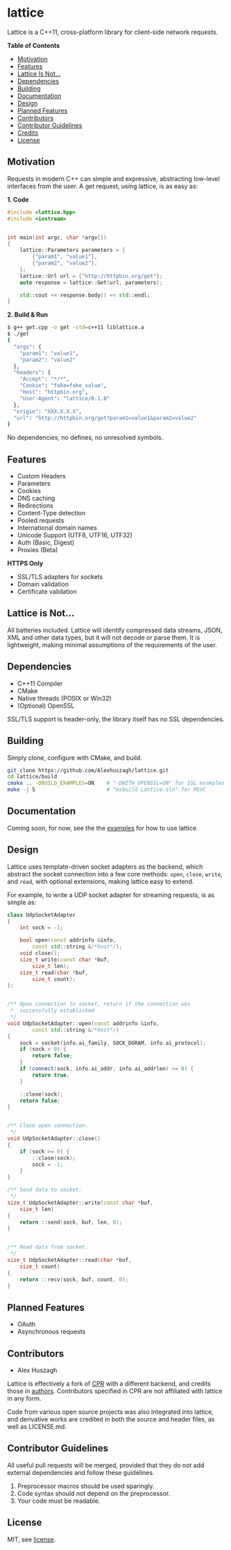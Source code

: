 lattice
=======

Lattice is a C++11, cross-platform library for client-side network requests.

**Table of Contents**

- [Motivation](#motivation)
- [Features](#features)
- [Lattice Is Not...](#lattice-is-not...)
- [Dependencies](#dependencies)
- [Building](#building)
- [Documentation](#documentation)
- [Design](#design)
- [Planned Features](#planned-features)
- [Contributors](#contributors)
- [Contributor Guidelines](#contributors-guidelines)
- [Credits](#credits)
- [License](#license)

## Motivation

Requests in modern C++ can simple and expressive, abstracting low-level interfaces from the user. A get request, using lattice, is as easy as:

**1. Code**
```cpp
#include <lattice.hpp>
#include <iostream>


int main(int argc, char *argv[])
{
    lattice::Parameters parameters = {
        {"param1", "value1"},
        {"param2", "value2"},
    };
    lattice::Url url = {"http://httpbin.org/get"};
    auto response = lattice::Get(url, parameters);

    std::cout << response.body() << std::endl;
}
```

**2. Build & Run**

```bash
$ g++ get.cpp -o get -std=c++11 liblattice.a
$ ./get
{
  "args": {
    "param1": "value1", 
    "param2": "value2"
  }, 
  "headers": {
    "Accept": "*/*", 
    "Cookie": "fake=fake_value", 
    "Host": "httpbin.org", 
    "User-Agent": "lattice/0.1.0"
  }, 
  "origin": "XXX.X.X.X", 
  "url": "http://httpbin.org/get?param1=value1&param2=value2"
}
```

No dependencies, no defines, no unresolved symbols. 

## Features

- Custom Headers
- Parameters
- Cookies
- DNS caching
- Redirections
- Content-Type detection
- Pooled requests
- International domain names
- Unicode Support (UTF8, UTF16, UTF32)
- Auth (Basic, Digest)
- Proxies (Beta)

**HTTPS Only**

- SSL/TLS adapters for sockets
- Domain validation
- Certificate validation

## Lattice is Not...

All batteries included. Lattice will identify compressed data streams, JSON, XML and other data types, but it will not decode or parse them. It is lightweight, making minimal assumptions of the requirements of the user.

## Dependencies

- C++11 Compiler
- CMake
- Native threads (POSIX or Win32)
- (Optional) OpenSSL

SSL/TLS support is header-only, the library itself has no SSL dependencies.

## Building

Simply clone, configure with CMake, and build.

```bash
git clone https://github.com/Alexhuszagh/lattice.git
cd lattice/build
cmake .. -DBUILD_EXAMPLES=ON    # "-DWITH_OPENSSL=ON" for SSL examples
make -j 5                       # "msbuild Lattice.sln" for MSVC
```

## Documentation

Coming soon, for now, see the the [examples](/example) for how to use lattice.

## Design

Lattice uses template-driven socket adapters as the backend, which abstract the socket connection into a few core methods: `open`, `close`, `write`, and `read`, with optional extensions, making lattice easy to extend.

For example, to write a UDP socket adapter for streaming requests, is as simple as:

```cpp
class UdpSocketAdapter
{
    int sock = -1;

    bool open(const addrinfo &info,
        const std::string &/*host*/);
    void close();
    size_t write(const char *buf,
        size_t len);
    size_t read(char *buf,
        size_t count);
};


/** Open connection to socket, return if the connection was 
 *  successfully established 
 */
void UdpSocketAdapter::open(const addrinfo &info,
        const std::string &/*host*/)
{
    sock = socket(info.ai_family, SOCK_DGRAM, info.ai_protocol);
    if (sock < 0) {
        return false;
    }
    if (connect(sock, info.ai_addr, info.ai_addrlen) >= 0) {
        return true;
    }

    ::close(sock);
    return false;
}


/** Close open connection.
 */
void UdpSocketAdapter::close()
{
    if (sock >= 0) {
        ::close(sock);
        sock = -1;
    }
}

/** Send data to socket.
 */
size_t UdpSocketAdapter::write(const char *buf,
    size_t len)
{
    return ::send(sock, buf, len, 0);
}


/** Read data from socket.
 */
size_t UdpSocketAdapter::read(char *buf,
    size_t count)
{
    return ::recv(sock, buf, count, 0);
}
```

## Planned Features

- OAuth
- Asynchronous requests

## Contributors

- Alex Huszagh

Lattice is effectively a fork of [CPR](https://github.com/whoshuu/cpr) with a different backend, and credits those in [authors](AUTHORS). Contributors specified in CPR are not affiliated with lattice in any form. 

Code from various open source projects was also integrated into lattice, and derivative works are credited in both the source and header files, as well as LICENSE.md.

## Contributor Guidelines

All useful pull requests will be merged, provided that they do not add external dependencies and follow these guidelines.

1. Preprocessor macros should be used sparingly.
2. Code syntax should not depend on the preprocessor.
3. Your code must be readable.

## License

MIT, see [license](LICENSE.md).

